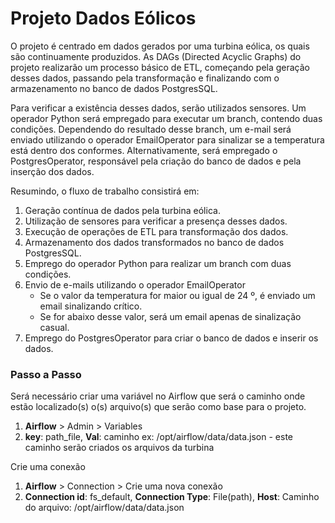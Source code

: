 # Projeto Dados Eólicos

O projeto é centrado em dados gerados por uma turbina eólica, os quais são continuamente produzidos. As DAGs (Directed Acyclic Graphs) do projeto realizarão um processo básico de ETL, começando pela geração desses dados, passando pela transformação e finalizando com o armazenamento no banco de dados PostgresSQL.

Para verificar a existência desses dados, serão utilizados sensores. Um operador Python será empregado para executar um branch, contendo duas condições. Dependendo do resultado desse branch, um e-mail será enviado utilizando o operador EmailOperator para sinalizar se a temperatura está dentro dos conformes. Alternativamente, será empregado o PostgresOperator, responsável pela criação do banco de dados e pela inserção dos dados.

Resumindo, o fluxo de trabalho consistirá em:

1. Geração contínua de dados pela turbina eólica.
2. Utilização de sensores para verificar a presença desses dados.
3. Execução de operações de ETL para transformação dos dados.
4. Armazenamento dos dados transformados no banco de dados PostgresSQL.
5. Emprego do operador Python para realizar um branch com duas condições.
6. Envio de e-mails utilizando o operador EmailOperator
	-  Se o valor da temperatura for maior ou igual de 24 º, é enviado um email sinalizando crítico.
	- Se for abaixo desse valor, será um email apenas de sinalização casual.
7. Emprego do PostgresOperator para criar o banco de dados e inserir os dados.

### Passo a Passo

Será necessário criar uma variável no Airflow que será o caminho onde estão localizado(s) o(s) arquivo(s) que serão como base para o projeto.

1. **Airflow** > Admin > Variables
2. **key**: path_file, **Val**: caminho ex: /opt/airflow/data/data.json  - este caminho serão criados os arquivos da turbina

Crie uma conexão
1. **Airflow** > Connection > Crie uma nova conexão
2. **Connection id**: fs_default, **Connection Type**: File(path), **Host**: Caminho do arquivo: /opt/airflow/data/data.json







